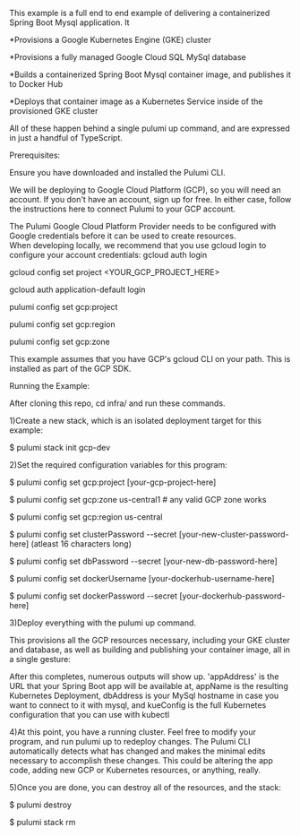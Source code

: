 This example is a full end to end example of delivering a containerized Spring Boot Mysql application. It

*Provisions a Google Kubernetes Engine (GKE) cluster

*Provisions a fully managed Google Cloud SQL MySql database

*Builds a containerized Spring Boot Mysql container image, and publishes it to Docker Hub

*Deploys that container image as a Kubernetes Service inside of the provisioned GKE cluster


All of these happen behind a single pulumi up command, and are expressed in just a handful of TypeScript.

Prerequisites:

Ensure you have downloaded and installed the Pulumi CLI.

We will be deploying to Google Cloud Platform (GCP), so you will need an account. If you don't have an account, sign up for free. In either case, follow the instructions here to connect Pulumi to your GCP account.
 
The Pulumi Google Cloud Platform Provider needs to be configured with Google credentials before it can be used to create resources.                  
 When developing locally, we recommend that you use gcloud login to configure your account credentials:
 gcloud auth login
 
 gcloud config set project <YOUR_GCP_PROJECT_HERE>
 
 gcloud auth application-default login
 
 
 pulumi config set gcp:project <your-project-here>
 
 pulumi config set gcp:region <your-region-here>
 
 pulumi config set gcp:zone <your-zone-here>


This example assumes that you have GCP's gcloud CLI on your path. This is installed as part of the GCP SDK.


Running the Example:

After cloning this repo, cd infra/ and run these commands.

1)Create a new stack, which is an isolated deployment target for this example:

$ pulumi stack init gcp-dev


2)Set the required configuration variables for this program:

$ pulumi config set gcp:project [your-gcp-project-here]

$ pulumi config set gcp:zone us-central1 # any valid GCP zone works

$ pulumi config set gcp:region us-central

$ pulumi config set clusterPassword --secret [your-new-cluster-password-here]   (atleast 16 characters long)

$ pulumi config set dbPassword --secret [your-new-db-password-here]

$ pulumi config set dockerUsername [your-dockerhub-username-here]

$ pulumi config set dockerPassword --secret [your-dockerhub-password-here]

3)Deploy everything with the pulumi up command. 

This provisions all the GCP resources necessary, including your GKE cluster and database, as well as building and publishing your container image, all in a single gesture:

 After this completes, numerous outputs will show up. 
'appAddress' is the URL that your Spring Boot app will be available at, appName is the resulting Kubernetes Deployment, dbAddress is your MySql hostname in case you want to connect to it with mysql, and kueConfig is the full Kubernetes configuration that you can use with kubectl

4)At this point, you have a running cluster. Feel free to modify your program, and run pulumi up to redeploy changes. The Pulumi CLI automatically detects what has changed and makes the minimal edits necessary to accomplish these changes. This could be altering the app code, adding new GCP or Kubernetes resources, or anything, really.


5)Once you are done, you can destroy all of the resources, and the stack:
  
$ pulumi destroy

$ pulumi stack rm
